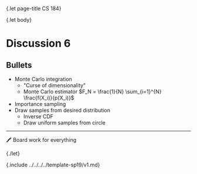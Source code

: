 {.let page-title CS 184}

{.let body}

# Discussion 6

## Bullets

- Monte Carlo integration
    - "Curse of dimensionality"
    - Monte Carlo estimator $F_N = \frac{1}{N} \sum_{i=1}^{N} \frac{f(X_i)}{p(X_i)}$
- Importance sampling
- Draw samples from desired distribution
    - Inverse CDF
    - Draw uniform samples from circle
---

🖍 Board work for everything

{./let}

{.include ../../../../template-sp19/v1.md}

